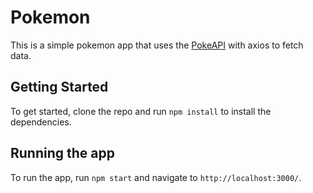 # Pokemon

This is a simple pokemon app that uses the [PokeAPI](https://pokeapi.co/) with axios to fetch data.

## Getting Started

To get started, clone the repo and run `npm install` to install the dependencies.

## Running the app

To run the app, run `npm start` and navigate to `http://localhost:3000/`.
